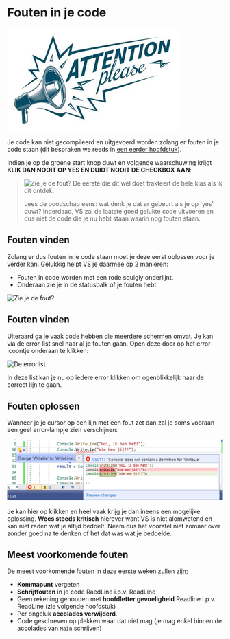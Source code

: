 # Fouten in je code

![](../../.gitbook/assets/attention.jpg)

Je code kan niet gecompileerd en uitgevoerd worden zolang er fouten in je code staan \(dit bespraken we reeds in [een eerder hoofdstuk](0_intrototcs.md)\).

Indien je op de groene start knop duwt en volgende waarschuwing krijgt **KLIK DAN NOOIT OP YES EN DUIDT NOOIT DE CHECKBOX AAN**:

> ![Zie je de fout?](https://github.com/v-nys/cursusprogrammeren/tree/028488226871c55a14a4fa8b12ca40716d9ca590/assets/0_intro/errorwarning.png) De eerste die dit wél doet trakteert de hele klas als ik dit ontdek.
>
> Lees de boodschap eens: wat denk je dat er gebeurt als je op 'yes' duwt? Inderdaad, VS zal de laatste goed gelukte code uitvoeren en dus niet de code die je nu hebt staan waarin nog fouten staan.

## Fouten vinden

Zolang er dus fouten in je code staan moet je deze eerst oplossen voor je verder kan. Gelukkig helpt VS je daarmee op 2 manieren:

* Fouten in code worden met een rode squigly onderlijnt.
* Onderaan zie je in de statusbalk of je fouten hebt

![Zie je de fout?](https://github.com/v-nys/cursusprogrammeren/tree/028488226871c55a14a4fa8b12ca40716d9ca590/assets/0_intro/error.png)

## Fouten vinden

Uiteraard ga je vaak code hebben die meerdere schermen omvat. Je kan via de error-list snel naar al je fouten gaan. Open deze door op het error-icoontje onderaan te klikken:

![De errorlist](https://github.com/v-nys/cursusprogrammeren/tree/028488226871c55a14a4fa8b12ca40716d9ca590/assets/0_intro/errorlist.png)

In deze list kan je nu op iedere error klikken om ogenblikkelijk naar de correct lijn te gaan.

## Fouten oplossen

Wanneer je je cursor op een lijn met een fout zet dan zal je soms vooraan een geel error-lampje zien verschijnen:

![Lampje](../../.gitbook/assets/errorlampje.png)

Je kan hier op klikken en heel vaak krijg je dan ineens een mogelijke oplossing. **Wees steeds kritisch** hierover want VS is niet alomwetend en kan niet raden wat je altijd bedoelt. Neem dus het voorstel niet zomaar over zonder goed na te denken of het dat was wat je bedoelde.

## Meest voorkomende fouten

De meest voorkomende fouten in deze eerste weken zullen zijn;

* **Kommapunt** vergeten
* **Schrijffouten** in je code RaedLine i.p.v. ReadLine
* Geen rekening gehouden met **hoofdletter gevoeligheid** Readline i.p.v. ReadLine \(zie volgende hoofdstuk\)
* Per ongeluk **accolades verwijderd**.
* Code geschreven op plekken waar dat niet mag \(je mag enkel binnen de accolades van `Main` schrijven\)

